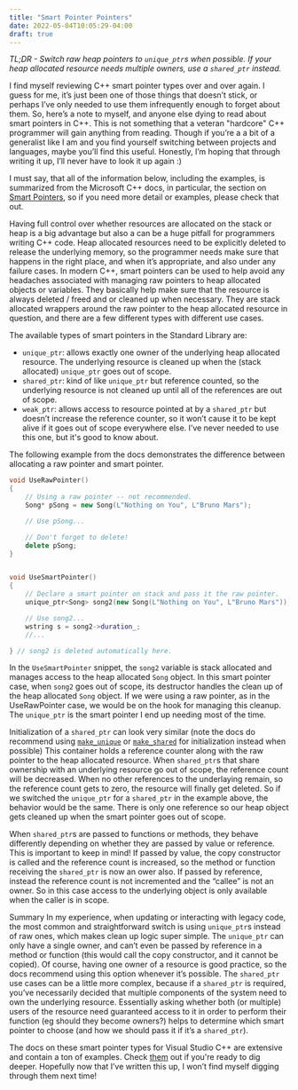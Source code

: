 ```yaml
---
title: "Smart Pointer Pointers"
date: 2022-05-04T10:05:29-04:00
draft: true
---
```

*TL;DR - Switch raw heap pointers to `unique_ptr`s when possible. If your heap
allocated resource needs multiple owners, use a `shared_ptr` instead.*

I find myself reviewing C++ smart pointer types over and over again. I guess for
me, it’s just been one of those things that doesn’t stick, or perhaps I’ve only
needed to use them infrequently enough to forget about them. So, here’s a note
to myself, and anyone else dying to read about smart pointers in C++. This is
not something that a veteran "hardcore" C++ programmer will gain anything from
reading. Though if you’re a a bit of a generalist like I am and you find
yourself switching between projects and languages, maybe you’ll find this
useful. Honestly, I’m hoping that through writing it up, I’ll never have to look
it up again :)

I must say, that all of the information below, including the examples, is
summarized from the Microsoft C++ docs, in particular, the section on [Smart
Pointers](https://docs.microsoft.com/en-us/cpp/cpp/smart-pointers-modern-cpp?view=msvc-170),
so if you need more detail or examples, please check that out.

Having full control over whether resources are allocated on the stack or heap is
a big advantage but also a can be a huge pitfall for programmers writing C++
code. Heap allocated resources need to be explicitly deleted to release the
underlying memory, so the programmer needs make sure that happens in the right
place, and when it’s appropriate, and also under any failure cases. In modern
C++, smart pointers can be used to help avoid any headaches associated with
managing raw pointers to heap allocated objects or variables. They basically
help make sure that the resource is always deleted / freed and or cleaned up
when necessary. They are stack allocated wrappers around the raw pointer to the
heap allocated resource in question, and there are a few different types with
different use cases. 

The available types of smart pointers in the Standard Library are:
  - `unique_ptr`: allows exactly one owner of the underlying heap allocated resource. The
underlying resource is cleaned up when the (stack allocated) `unique_ptr` goes out
of scope.
  - `shared_ptr`: kind of like `unique_ptr` but reference counted, so
the underlying resource is not cleaned up until all of the references are out of
scope.
  - `weak_ptr`: allows access to resource pointed at by a `shared_ptr` but
doesn’t increase the reference counter, so it won’t cause it to be kept alive if
it goes out of scope everywhere else. I’ve never needed to use this one, but
it's good to know about.

The following example from the docs demonstrates the difference
between allocating a raw pointer and smart pointer.

```cpp
void UseRawPointer()
{
    // Using a raw pointer -- not recommended.
    Song* pSong = new Song(L"Nothing on You", L"Bruno Mars"); 

    // Use pSong...

    // Don't forget to delete!
    delete pSong;   
}


void UseSmartPointer()
{
    // Declare a smart pointer on stack and pass it the raw pointer.
    unique_ptr<Song> song2(new Song(L"Nothing on You", L"Bruno Mars"));

    // Use song2...
    wstring s = song2->duration_;
    //...

} // song2 is deleted automatically here.

```

In the `UseSmartPointer` snippet, the `song2` variable is stack allocated and
manages access to the heap allocated `Song` object. In this smart pointer case,
when `song2` goes out of scope, its destructor handles the clean up of the heap
allocated `Song` object. If we were using a raw pointer, as in the UseRawPointer
case, we would be on the hook for managing this cleanup. The `unique_ptr`  is
the smart pointer I end up needing most of the time.

Initialization of a `shared_ptr` can look very similar (note the docs do
recommend using
[`make_unique`](https://docs.microsoft.com/en-us/cpp/standard-library/unique-ptr-class?view=msvc-170)
or
[`make_shared`](https://docs.microsoft.com/en-us/cpp/standard-library/memory-functions?view=msvc-170#make_shared)
for initialization instead when possible) This container holds a reference
counter along with the raw pointer to the heap allocated resource. When
`shared_ptr`s that share ownership with an underlying resource go out of scope,
the reference count will be decreased. When no other references to the
underlaying remain, so the reference count gets to zero, the resource will
finally get deleted. So if we switched the `unique_ptr` for a `shared_ptr` in
the example above, the behavior would be the same. There is only one reference
so our heap object gets cleaned up when the smart pointer goes out of scope.

When `shared_ptr`s are passed to functions or methods, they behave differently
depending on whether they are passed by value or reference. This is important to
keep in mind! If passed by value, the copy constructor is called and the
reference count is increased, so the method or function receiving the
`shared_ptr` is now an ower also. If passed by reference, instead the reference
count is not incremented and the “callee” is not an owner. So in this case
access to the underlying object is only available when the caller is in scope. 

Summary In my experience, when updating or interacting with legacy code, the
most common and straightforward switch is using `unique_ptr`s instead of raw
ones, which makes clean up logic super simple. The `unique_ptr` can only have a
single owner, and can’t even be passed by reference in a method or function
(this would call the copy constructor, and it cannot be copied). Of course,
having one owner of a resource is good practice, so the docs recommend using
this option whenever it’s possible.  The `shared_ptr` use cases can be a little
more complex, because if a `shared_ptr` is required, you’ve necessarily decided
that multiple components of the system need to own the underlying resource.
Essentially asking whether both (or multiple) users of the resource need
guaranteed access to it in order to perform their function (eg should they
become owners?) helps to determine which smart pointer to choose (and how we
should pass it if it’s a `shared_ptr`).

The docs on these smart pointer types for Visual Studio C++ are extensive and
contain a ton of examples. Check
[them](https://docs.microsoft.com/en-us/cpp/cpp/smart-pointers-modern-cpp?view=msvc-170)
out if you're ready to dig deeper. Hopefully now that I’ve written this up, I
won’t find myself digging through them next time!

